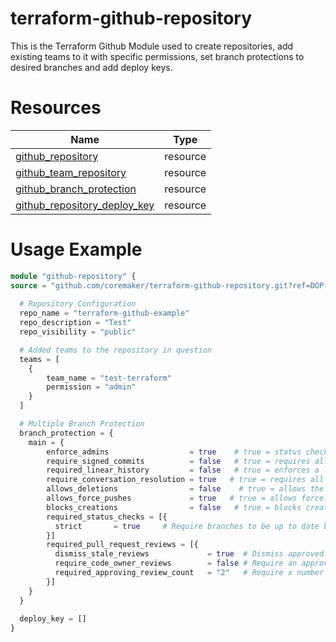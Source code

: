 # terraform-github-repository

This is the Terraform Github Module used to create repositories, add existing teams to it with specific permissions, set branch protections to desired branches and add deploy keys.


# Resources

| Name | Type |
|------|------|
| [github_repository](https://registry.terraform.io/providers/integrations/github/latest/docs/resources/repository) | resource |
| [github_team_repository](https://registry.terraform.io/providers/integrations/github/latest/docs/resources/team_repository) | resource |
| [github_branch_protection](https://registry.terraform.io/providers/integrations/github/latest/docs/resources/branch_protection) | resource |
| [github_repository_deploy_key](https://registry.terraform.io/providers/integrations/github/latest/docs/resources/repository_deploy_key) | resource |

# Usage Example
```terraform
module "github-repository" {
source = "github.com/coremaker/terraform-github-repository.git?ref=DOP-50-terraform-github-repository-Module"
  
  # Repository Configuration
  repo_name = "terraform-github-example"
  repo_description = "Test"
  repo_visibility = "public"

  # Added teams to the repository in question
  teams = [
    {
        team_name = "test-terraform"
        permission = "admin"
    }
  ]

  # Multiple Branch Protection 
  branch_protection = {
    main = {
        enforce_admins                  = true    # true = status checks for repository administrators.
        require_signed_commits          = false   # true = requires all commits to be signed with GPG.
        required_linear_history         = false   # true = enforces a linear commit Git history, which prevents anyone from pushing merge commits to a branch
        require_conversation_resolution = true   # true = requires all conversations on code must be resolved before a pull request can be merged.
        allows_deletions                = false    # true = allows the branch to be deleted.
        allows_force_pushes             = true   # true = allows force pushes on the branch.
        blocks_creations                = false   # true = blocks creating the branch.
        required_status_checks = [{
          strict       = true     # Require branches to be up to date before merging. Defaults to false
        }]
        required_pull_request_reviews = [{
          dismiss_stale_reviews             = true  # Dismiss approved reviews automatically when a new commit is pushed. Defaults to false
          require_code_owner_reviews        = false # Require an approved review in pull requests including files with a designated code owner. Defaults to false.
          required_approving_review_count   = "2"   # Require x number of approvals to satisfy branch protection requirements
        }]
    }
  }
  
  deploy_key = []
}
```
